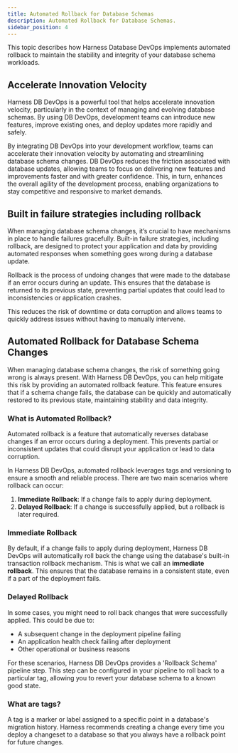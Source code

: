 ```yaml
---
title: Automated Rollback for Database Schemas
description: Automated Rollback for Database Schemas.
sidebar_position: 4
---
```


This topic describes how Harness Database DevOps implements automated rollback to maintain the stability and integrity of your database schema workloads. 

## Accelerate Innovation Velocity

Harness DB DevOps is a powerful tool that helps accelerate innovation velocity, particularly in the context of managing and evolving database schemas. By using DB DevOps, development teams can introduce new features, improve existing ones, and deploy updates more rapidly and safely. 

By integrating DB DevOps into your development workflow, teams can accelerate their innovation velocity by automating and streamlining database schema changes. DB DevOps reduces the friction associated with database updates, allowing teams to focus on delivering new features and improvements faster and with greater confidence. This, in turn, enhances the overall agility of the development process, enabling organizations to stay competitive and responsive to market demands.

## Built in failure strategies including rollback

When managing database schema changes, it’s crucial to have mechanisms in place to handle failures gracefully. Built-in failure strategies, including rollback, are designed to protect your application and data by providing automated responses when something goes wrong during a database update.

Rollback is the process of undoing changes that were made to the database if an error occurs during an update. This ensures that the database is returned to its previous state, preventing partial updates that could lead to inconsistencies or application crashes.

This reduces the risk of downtime or data corruption and allows teams to quickly address issues without having to manually intervene.

## Automated Rollback for Database Schema Changes

When managing database schema changes, the risk of something going wrong is always present. With Harness DB DevOps, you can help mitigate this risk by providing an automated rollback feature. This feature ensures that if a schema change fails, the database can be quickly and automatically restored to its previous state, maintaining stability and data integrity.

### What is Automated Rollback?

Automated rollback is a feature that automatically reverses database changes if an error occurs during a deployment. This prevents partial or inconsistent updates that could disrupt your application or lead to data corruption.

In Harness DB DevOps, automated rollback leverages tags and versioning to ensure a smooth and reliable process. There are two main scenarios where rollback can occur:

 1. **Immediate Rollback**: If a change fails to apply during
 deployment.
 2. **Delayed Rollback**: If a change is successfully applied, but a rollback is later required.

### Immediate Rollback

By default, if a change fails to apply during deployment, Harness DB DevOps will automatically roll back the change using the database's built-in transaction rollback mechanism. This is what we call an **immediate rollback**. This ensures that the database remains in a consistent state, even if a part of the deployment fails.

### Delayed Rollback

In some cases, you might need to roll back changes that were successfully applied. This could be due to:

 - A subsequent change in the deployment pipeline failing
 - An application health check failing after deployment
 - Other operational or business reasons

For these scenarios, Harness DB DevOps provides a 'Rollback Schema' pipeline step. This step can be configured in your pipeline to roll back to a particular tag, allowing you to revert your database schema to a known good state.

### What are tags? 

A tag is a marker or label assigned to a specific point in a database's migration history. Harness recommends creating a change every time you deploy a changeset to a database so that you always have a rollback point for future changes.

